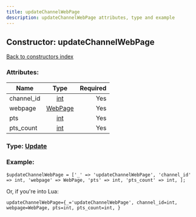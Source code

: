 ```yaml
---
title: updateChannelWebPage
description: updateChannelWebPage attributes, type and example
---
```

## Constructor: updateChannelWebPage  
[Back to constructors index](index.md)



### Attributes:

| Name     |    Type       | Required |
|----------|:-------------:|---------:|
|channel\_id|[int](../types/int.md) | Yes|
|webpage|[WebPage](../types/WebPage.md) | Yes|
|pts|[int](../types/int.md) | Yes|
|pts\_count|[int](../types/int.md) | Yes|



### Type: [Update](../types/Update.md)


### Example:

```
$updateChannelWebPage = ['_' => 'updateChannelWebPage', 'channel_id' => int, 'webpage' => WebPage, 'pts' => int, 'pts_count' => int, ];
```  

Or, if you're into Lua:  


```
updateChannelWebPage={_='updateChannelWebPage', channel_id=int, webpage=WebPage, pts=int, pts_count=int, }

```



